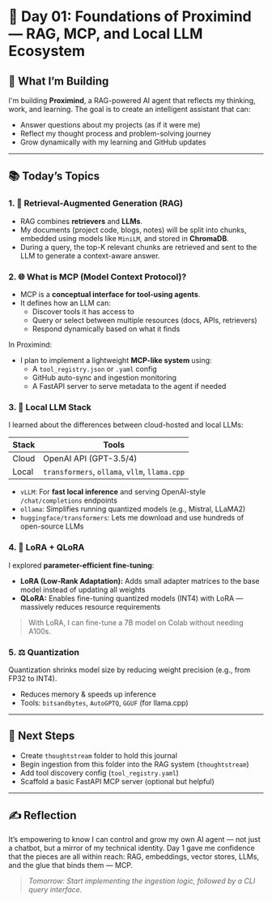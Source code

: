 # 🧠 Day 01: Foundations of Proximind — RAG, MCP, and Local LLM Ecosystem

## 📌 What I’m Building

I'm building **Proximind**, a RAG-powered AI agent that reflects my thinking, work, and learning. The goal is to create an intelligent assistant that can:
- Answer questions about my projects (as if it were me)
- Reflect my thought process and problem-solving journey
- Grow dynamically with my learning and GitHub updates

---

## 📚 Today’s Topics

### 1. 🔁 Retrieval-Augmented Generation (RAG)

- RAG combines **retrievers** and **LLMs**.
- My documents (project code, blogs, notes) will be split into chunks, embedded using models like `MiniLM`, and stored in **ChromaDB**.
- During a query, the top-K relevant chunks are retrieved and sent to the LLM to generate a context-aware answer.

### 2. 🌐 What is MCP (Model Context Protocol)?

- MCP is a **conceptual interface for tool-using agents**.
- It defines how an LLM can:
  - Discover tools it has access to
  - Query or select between multiple resources (docs, APIs, retrievers)
  - Respond dynamically based on what it finds

In Proximind:
- I plan to implement a lightweight **MCP-like system** using:
  - A `tool_registry.json` or `.yaml` config
  - GitHub auto-sync and ingestion monitoring
  - A FastAPI server to serve metadata to the agent if needed

### 3. 🧠 Local LLM Stack

I learned about the differences between cloud-hosted and local LLMs:

| Stack | Tools |
|-------|-------|
| Cloud | OpenAI API (GPT-3.5/4) |
| Local | `transformers`, `ollama`, `vllm`, `llama.cpp` |

- `vLLM`: For **fast local inference** and serving OpenAI-style `/chat/completions` endpoints
- `ollama`: Simplifies running quantized models (e.g., Mistral, LLaMA2)
- `huggingface/transformers`: Lets me download and use hundreds of open-source LLMs

### 4. 🔧 LoRA + QLoRA

I explored **parameter-efficient fine-tuning**:

- **LoRA (Low-Rank Adaptation):** Adds small adapter matrices to the base model instead of updating all weights
- **QLoRA:** Enables fine-tuning quantized models (INT4) with LoRA — massively reduces resource requirements

> With LoRA, I can fine-tune a 7B model on Colab without needing A100s.

### 5. ⚖️ Quantization

Quantization shrinks model size by reducing weight precision (e.g., from FP32 to INT4).

- Reduces memory & speeds up inference
- Tools: `bitsandbytes`, `AutoGPTQ`, `GGUF` (for llama.cpp)

---

## 🧭 Next Steps

- Create `thoughtstream` folder to hold this journal
- Begin ingestion from this folder into the RAG system (`thoughtstream`)
- Add tool discovery config (`tool_registry.yaml`)
- Scaffold a basic FastAPI MCP server (optional but helpful)

---

## ✍️ Reflection

It’s empowering to know I can control and grow my own AI agent — not just a chatbot, but a mirror of my technical identity. Day 1 gave me confidence that the pieces are all within reach: RAG, embeddings, vector stores, LLMs, and the glue that binds them — MCP.

> *Tomorrow: Start implementing the ingestion logic, followed by a CLI query interface.*

